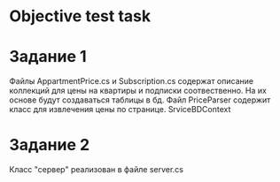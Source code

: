 # Objective test task

# Задание 1
Файлы AppartmentPrice.cs и Subscription.cs содержат описание коллекций для цены на квартиры и подписки соотвественно. На их основе будут создаваться таблицы в бд. Файл PriceParser содержит класс для извлечения цены по странице. SrviceBDContext 


# Задание 2
Класс "сервер" реализован в файле server.cs
